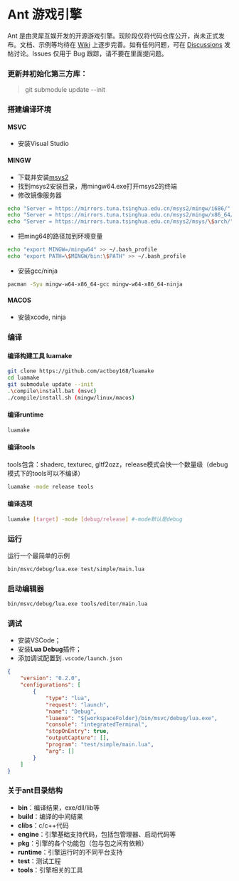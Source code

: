 Ant 游戏引擎
=====

Ant 是由灵犀互娱开发的开源游戏引擎。现阶段仅将代码仓库公开，尚未正式发布。文档、示例等均待在 [Wiki](https://github.com/ejoy/ant/wiki) 上逐步完善。如有任何问题，可在 [Discussions](https://github.com/ejoy/ant/discussions) 发帖讨论。Issues 仅用于 Bug 跟踪，请不要在里面提问题。

### 更新并初始化第三方库：

> git submodule update --init

### 搭建编译环境

#### MSVC
- 安装Visual Studio

#### MINGW
- 下载并安装[msys2](https://www.msys2.org/)
- 找到msys2安装目录，用mingw64.exe打开msys2的终端
- 修改镜像服务器
``` bash
echo "Server = https://mirrors.tuna.tsinghua.edu.cn/msys2/mingw/i686/" > /etc/pacman.d/mirrorlist.mingw32
echo "Server = https://mirrors.tuna.tsinghua.edu.cn/msys2/mingw/x86_64/" > /etc/pacman.d/mirrorlist.mingw64
echo "Server = https://mirrors.tuna.tsinghua.edu.cn/msys2/msys/\$arch/" > /etc/pacman.d/mirrorlist.msys
```

- 把ming64的路径加到环境变量
``` bash
echo "export MINGW=/mingw64" >> ~/.bash_profile
echo "export PATH=\$MINGW/bin:\$PATH" >> ~/.bash_profile
```

- 安装gcc/ninja
``` bash
pacman -Syu mingw-w64-x86_64-gcc mingw-w64-x86_64-ninja
```

#### MACOS
- 安装xcode, ninja


### 编译

#### 编译构建工具 luamake

``` bash
git clone https://github.com/actboy168/luamake
cd luamake
git submodule update --init
.\compile\install.bat (msvc)
./compile/install.sh (mingw/linux/macos)
```

#### 编译runtime

``` bash
luamake
```

#### 编译tools
tools包含：shaderc, texturec, gltf2ozz，release模式会快一个数量级（debug模式下的tools可以不编译）
 
``` bash
luamake -mode release tools
```

#### 编译选项
``` bash
luamake [target] -mode [debug/release] #-mode默认是debug
```

### 运行
运行一个最简单的示例
``` bash
bin/msvc/debug/lua.exe test/simple/main.lua
```

### 启动编辑器

```bash
bin/msvc/debug/lua.exe tools/editor/main.lua
```

### 调试

- 安装VSCode；
- 安装**Lua Debug**插件；
- 添加调试配置到`.vscode/launch.json`
``` json
{
    "version": "0.2.0",
    "configurations": [
        {
            "type": "lua",
            "request": "launch",
            "name": "Debug",
            "luaexe": "${workspaceFolder}/bin/msvc/debug/lua.exe",
            "console": "integratedTerminal",
            "stopOnEntry": true,
            "outputCapture": [],
            "program": "test/simple/main.lua",
            "arg": []
        }
    ]
}
```

### 关于ant目录结构
- **bin**：编译结果，exe/dll/lib等
- **build**：编译的中间结果
- **clibs**：c/c++代码
- **engine**：引擎基础支持代码，包括包管理器、启动代码等
- **pkg**：引擎的各个功能包（包与包之间有依赖）
- **runtime**：引擎运行时的不同平台支持
- **test**：测试工程
- **tools**：引擎相关的工具
